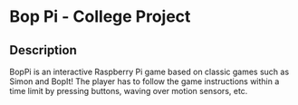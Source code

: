 # Bop Pi - College Project## DescriptionBopPi is an interactive Raspberry Pi game based on classic games such as Simon and BopIt! The player has to follow the game instructions within a time limit by pressing buttons, waving over motion sensors, etc.